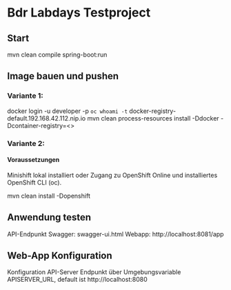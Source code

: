 # Bdr Labdays Testproject

## Start
mvn clean compile spring-boot:run

## Image bauen und pushen 

### Variante 1:
docker login -u developer -p `oc whoami -t` docker-registry-default.192.168.42.112.nip.io
mvn clean process-resources install -Ddocker -Dcontainer-registry=<<container-registry>>

### Variante 2:
#### Voraussetzungen
Minishift lokal installiert oder
Zugang zu OpenShift Online und installiertes OpenShift CLI (oc).

mvn clean install -Dopenshift

## Anwendung testen
API-Endpunkt Swagger: swagger-ui.html
Webapp: http://localhost:8081/app

## Web-App Konfiguration
Konfiguration API-Server Endpunkt über Umgebungsvariable APISERVER_URL, default ist http://localhost:8080